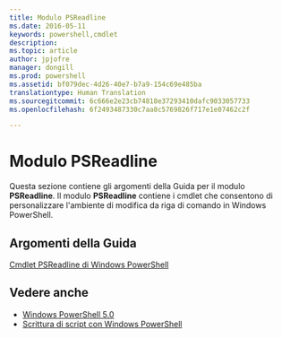 ```yaml
---
title: Modulo PSReadline
ms.date: 2016-05-11
keywords: powershell,cmdlet
description: 
ms.topic: article
author: jpjofre
manager: dongill
ms.prod: powershell
ms.assetid: bf079dec-4d26-40e7-b7a9-154c69e485ba
translationtype: Human Translation
ms.sourcegitcommit: 6c666e2e23cb74818e37293410dafc9033057733
ms.openlocfilehash: 6f2493487330c7aa8c5769826f717e1e07462c2f

---
```


# Modulo PSReadline
Questa sezione contiene gli argomenti della Guida per il modulo **PSReadline**. Il modulo **PSReadline** contiene i cmdlet che consentono di personalizzare l'ambiente di modifica da riga di comando in Windows PowerShell.

## Argomenti della Guida
[Cmdlet PSReadline di Windows PowerShell](https://technet.microsoft.com/en-us/library/ed48e832-95f9-4577-bf56-a7e5aa9630ba)

## Vedere anche
- [Windows PowerShell 5.0](Windows-PowerShell-5.0.md)
- [Scrittura di script con Windows PowerShell](../../getting-started/fundamental/Scripting-with-Windows-PowerShell.md)




<!--HONumber=Oct16_HO3-->


